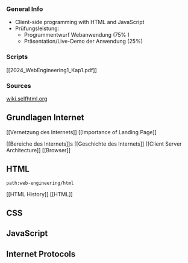 ### General Info
- Client-side programming with HTML and JavaScript
- Prüfungsleistung:
	- Programmentwurf Webanwendung ($75\%$ )
	- Präsentation/Live-Demo der Anwendung ($25\%$)
### Scripts
[[2024_WebEngineering1_Kap1.pdf]]


### Sources
[wiki.selfhtml.org](https://wiki.selfhtml.org)


## Grundlagen Internet
[[Vernetzung des Internets]]
[[Importance of Landing Page]]

[[Bereiche des Internets]]s
[[Geschichte des Internets]]
[[Client Server Architecture]]
[[Browser]]


## HTML
```expander
path:web-engineering/html
```
[[HTML History]]
[[HTML]]




## CSS


## JavaScript


## Internet Protocols



